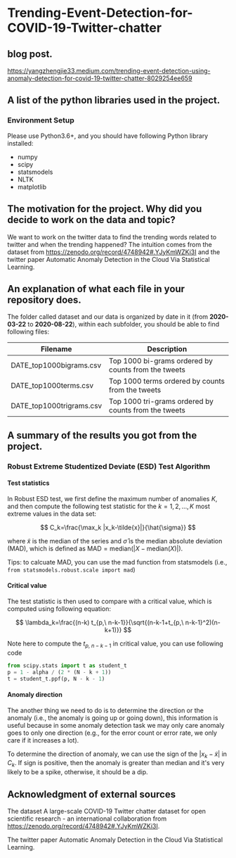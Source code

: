 # Trending-Event-Detection-for-COVID-19-Twitter-chatter

## blog post.

https://yangzhengjie33.medium.com/trending-event-detection-using-anomaly-detection-for-covid-19-twitter-chatter-8029254ee659

## A list of the python libraries used in the project.

### Environment Setup

Please use Python3.6+, and you should have following Python library installed:
- numpy
- scipy
- statsmodels
- NLTK
- matplotlib

## The motivation for the project. Why did you decide to work on the data and topic?

We want to work on the twitter data to find the trending words related to twitter and when the trending happened? The intuition comes from the dataset from https://zenodo.org/record/4748942#.YJyKmWZKi3I and the twitter paper Automatic Anomaly Detection in the Cloud Via Statistical Learning.

## An explanation of what each file in your repository does.

The folder called dataset and our data is organized by date in it (from **2020-03-22** to **2020-08-22**), within each subfolder, you should be able to find following files:

|Filename|Description|
|---|---|
|DATE_top1000bigrams.csv | Top 1000 bi-grams ordered by counts from the tweets |
|DATE_top1000terms.csv   | Top 1000 terms ordered by counts from the tweets |
|DATE_top1000trigrams.csv| Top 1000 tri-grams ordered by counts from the tweets  |


## A summary of the results you got from the project.

### Robust Extreme Studentized Deviate (ESD) Test Algorithm

#### Test statistics
In Robust ESD test, we first define the maximum number of anomalies $K$, and then compute the following test statistic for the $k=1,2,...,K$ most extreme values in the data set:

$$
C_k=\frac{\max_k |x_k-\tilde{x}|}{\hat{\sigma}}
$$

where $\tilde{x}$ is the median of the series and $\hat{\sigma}$ is the median absolute deviation (MAD), which is defined as $\text{MAD} = \text{median}(|X-\text{median}(X)|)$.

Tips: to calcuate MAD, you can use the mad function from statsmodels (i.e., `from statsmodels.robust.scale import mad`)

#### Critical value
The test statistic is then used to compare with a critical value, which is computed using following equation:

$$
\lambda_k=\frac{(n-k) t_{p,\ n-k-1}}{\sqrt{(n-k-1+t_{p,\ n-k-1}^2)(n-k+1)}}
$$

Note here to compute the $t_{p,\ n-k-1}$ in critical value, you can use following code

```python
from scipy.stats import t as student_t
p = 1 - alpha / (2 * (N - k + 1))
t = student_t.ppf(p, N - k - 1)
```

#### Anomaly direction
The another thing we need to do is to determine the direction or the anomaly (i.e., the anomaly is going up or going down), this information is useful because in some anomaly detection task we may only care anomaly goes to only one direction (e.g., for the error count or error rate, we only care if it increases a lot).

To determine the direction of anomaly, we can use the sign of the $|x_k-\tilde{x}|$ in $C_k$. If sign is positive, then the anomaly is greater than median and it's very likely to be a spike, otherwise, it should be a dip.

## Acknowledgment of external sources

The dataset A large-scale COVID-19 Twitter chatter dataset for open scientific research - an international collaboration from https://zenodo.org/record/4748942#.YJyKmWZKi3I.

The twitter paper Automatic Anomaly Detection in the Cloud Via Statistical Learning.


